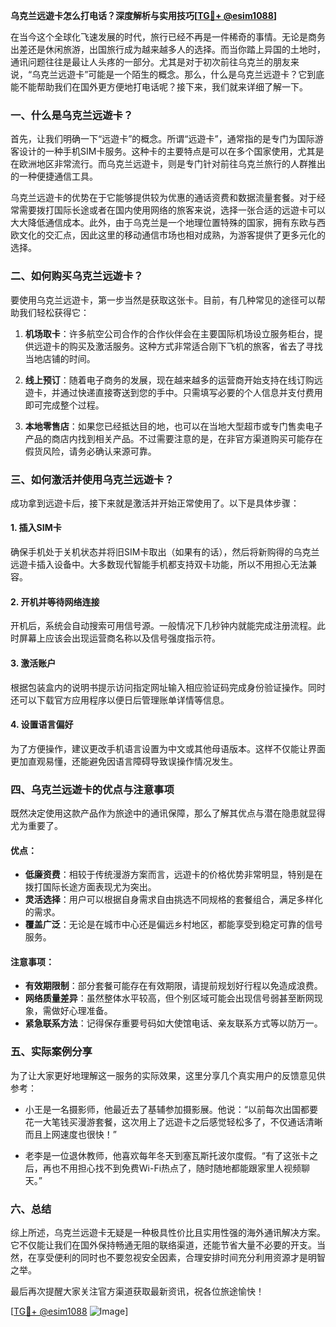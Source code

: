 **乌克兰远遊卡怎么打电话？深度解析与实用技巧[[TG💪+ @esim1088](https://t.me/s/esim1088)]**

在当今这个全球化飞速发展的时代，旅行已经不再是一件稀奇的事情。无论是商务出差还是休闲旅游，出国旅行成为越来越多人的选择。而当你踏上异国的土地时，通讯问题往往是最让人头疼的一部分。尤其是对于初次前往乌克兰的朋友来说，“乌克兰远遊卡”可能是一个陌生的概念。那么，什么是乌克兰远遊卡？它到底能不能帮助我们在国外更方便地打电话呢？接下来，我们就来详细了解一下。

### 一、什么是乌克兰远遊卡？

首先，让我们明确一下“远遊卡”的概念。所谓“远遊卡”，通常指的是专门为国际游客设计的一种手机SIM卡服务。这种卡的主要特点是可以在多个国家使用，尤其是在欧洲地区非常流行。而乌克兰远遊卡，则是专门针对前往乌克兰旅行的人群推出的一种便捷通信工具。

乌克兰远遊卡的优势在于它能够提供较为优惠的通话资费和数据流量套餐。对于经常需要拨打国际长途或者在国内使用网络的旅客来说，选择一张合适的远遊卡可以大大降低通信成本。此外，由于乌克兰是一个地理位置特殊的国家，拥有东欧与西欧文化的交汇点，因此这里的移动通信市场也相对成熟，为游客提供了更多元化的选择。

### 二、如何购买乌克兰远遊卡？

要使用乌克兰远遊卡，第一步当然是获取这张卡。目前，有几种常见的途径可以帮助我们轻松获得它：

1. **机场取卡**：许多航空公司合作的合作伙伴会在主要国际机场设立服务柜台，提供远遊卡的购买及激活服务。这种方式非常适合刚下飞机的旅客，省去了寻找当地店铺的时间。
   
2. **线上预订**：随着电子商务的发展，现在越来越多的运营商开始支持在线订购远遊卡，并通过快递直接寄送到您的手中。只需填写必要的个人信息并支付费用即可完成整个过程。
   
3. **本地零售店**：如果您已经抵达目的地，也可以在当地大型超市或专门售卖电子产品的商店内找到相关产品。不过需要注意的是，在非官方渠道购买可能存在假货风险，请务必确认来源可靠。

### 三、如何激活并使用乌克兰远遊卡？

成功拿到远遊卡后，接下来就是激活并开始正常使用了。以下是具体步骤：

#### 1. 插入SIM卡
确保手机处于关机状态并将旧SIM卡取出（如果有的话），然后将新购得的乌克兰远遊卡插入设备中。大多数现代智能手机都支持双卡功能，所以不用担心无法兼容。

#### 2. 开机并等待网络连接
开机后，系统会自动搜索可用信号源。一般情况下几秒钟内就能完成注册流程。此时屏幕上应该会出现运营商名称以及信号强度指示符。

#### 3. 激活账户
根据包装盒内的说明书提示访问指定网址输入相应验证码完成身份验证操作。同时还可以下载官方应用程序以便日后管理账单详情等信息。

#### 4. 设置语言偏好
为了方便操作，建议更改手机语言设置为中文或其他母语版本。这样不仅能让界面更加直观易懂，还能避免因语言障碍导致误操作情况发生。

### 四、乌克兰远遊卡的优点与注意事项

既然决定使用这款产品作为旅途中的通讯保障，那么了解其优点与潜在隐患就显得尤为重要了。

#### 优点：
- **低廉资费**：相较于传统漫游方案而言，远遊卡的价格优势非常明显，特别是在拨打国际长途方面表现尤为突出。
- **灵活选择**：用户可以根据自身需求自由挑选不同规格的套餐组合，满足多样化的需求。
- **覆盖广泛**：无论是在城市中心还是偏远乡村地区，都能享受到稳定可靠的信号服务。

#### 注意事项：
- **有效期限制**：部分套餐可能存在有效期限，请提前规划好行程以免造成浪费。
- **网络质量差异**：虽然整体水平较高，但个别区域可能会出现信号弱甚至断网现象，需做好心理准备。
- **紧急联系方法**：记得保存重要号码如大使馆电话、亲友联系方式等以防万一。

### 五、实际案例分享

为了让大家更好地理解这一服务的实际效果，这里分享几个真实用户的反馈意见供参考：

- 小王是一名摄影师，他最近去了基辅参加摄影展。他说：“以前每次出国都要花一大笔钱买漫游套餐，这次用上了远遊卡之后感觉轻松多了，不仅通话清晰而且上网速度也很快！”
  
- 老李是一位退休教师，他喜欢每年冬天到塞瓦斯托波尔度假。“有了这张卡之后，再也不用担心找不到免费Wi-Fi热点了，随时随地都能跟家里人视频聊天。”

### 六、总结

综上所述，乌克兰远遊卡无疑是一种极具性价比且实用性强的海外通讯解决方案。它不仅能让我们在国外保持畅通无阻的联络渠道，还能节省大量不必要的开支。当然，在享受便利的同时也不要忽视安全因素，合理安排时间充分利用资源才是明智之举。

最后再次提醒大家关注官方渠道获取最新资讯，祝各位旅途愉快！

[[TG💪+ @esim1088](https://t.me/s/esim1088) ![Image](https://i.postimg.cc/4NQfJmqS/Snipaste-2025-05-13-00-14-12.png)]